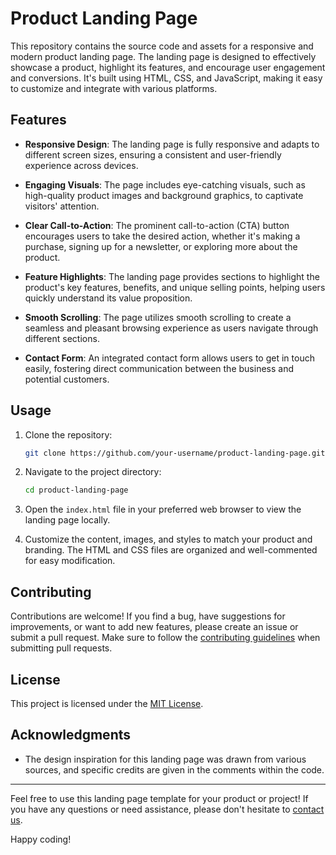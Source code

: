 # Product Landing Page

This repository contains the source code and assets for a responsive and modern product landing page. The landing page is designed to effectively showcase a product, highlight its features, and encourage user engagement and conversions. It's built using HTML, CSS, and JavaScript, making it easy to customize and integrate with various platforms.

## Features

- **Responsive Design**: The landing page is fully responsive and adapts to different screen sizes, ensuring a consistent and user-friendly experience across devices.

- **Engaging Visuals**: The page includes eye-catching visuals, such as high-quality product images and background graphics, to captivate visitors' attention.

- **Clear Call-to-Action**: The prominent call-to-action (CTA) button encourages users to take the desired action, whether it's making a purchase, signing up for a newsletter, or exploring more about the product.

- **Feature Highlights**: The landing page provides sections to highlight the product's key features, benefits, and unique selling points, helping users quickly understand its value proposition.

- **Smooth Scrolling**: The page utilizes smooth scrolling to create a seamless and pleasant browsing experience as users navigate through different sections.

- **Contact Form**: An integrated contact form allows users to get in touch easily, fostering direct communication between the business and potential customers.

## Usage

1. Clone the repository:

   ```bash
   git clone https://github.com/your-username/product-landing-page.git
   ```

2. Navigate to the project directory:

   ```bash
   cd product-landing-page
   ```

3. Open the `index.html` file in your preferred web browser to view the landing page locally.

4. Customize the content, images, and styles to match your product and branding. The HTML and CSS files are organized and well-commented for easy modification.

## Contributing

Contributions are welcome! If you find a bug, have suggestions for improvements, or want to add new features, please create an issue or submit a pull request. Make sure to follow the [contributing guidelines](CONTRIBUTING.md) when submitting pull requests.

## License

This project is licensed under the [MIT License](LICENSE).

## Acknowledgments

- The design inspiration for this landing page was drawn from various sources, and specific credits are given in the comments within the code.

---

Feel free to use this landing page template for your product or project! If you have any questions or need assistance, please don't hesitate to [contact us](mailto:contact@example.com).

Happy coding!
